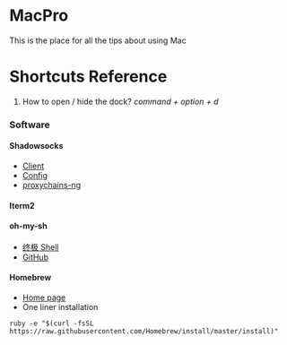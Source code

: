 MacPro
======

This is the place for all the tips about using Mac

Shortcuts Reference
======

1. How to open / hide the dock? *command + option + d*

### Software
#### Shadowsocks
- [Client](http://dl.chenyufei.info/shadowsocks/shadowsocks-local-mac64-1.1.3.gz)
- [Config](https://github.com/shadowsocks/shadowsocks-go/blob/master/config.json)
- [proxychains-ng](https://github.com/clowwindy/shadowsocks/wiki/Using-Shadowsocks-with-Command-Line-Tools)
#### Iterm2
#### oh-my-sh
- [终极 Shell](http://macshuo.com/?p=676)
- [GitHub](https://github.com/robbyrussell/oh-my-zsh)
#### Homebrew
- [Home page](http://brew.sh/) 
- One liner installation 

```
ruby -e "$(curl -fsSL https://raw.githubusercontent.com/Homebrew/install/master/install)"
```

